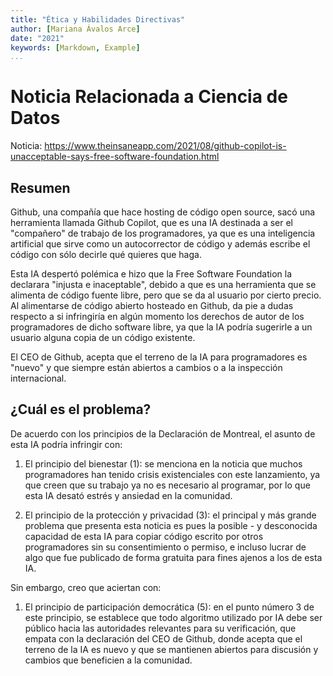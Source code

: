 ```yaml
---
title: "Ética y Habilidades Directivas"
author: [Mariana Ávalos Arce]
date: "2021"
keywords: [Markdown, Example]
...
```


# Noticia Relacionada a Ciencia de Datos

Noticia: https://www.theinsaneapp.com/2021/08/github-copilot-is-unacceptable-says-free-software-foundation.html

## Resumen

Github, una compañía que hace hosting de código open source, sacó una herramienta llamada Github Copilot, que es una IA destinada a ser el "compañero" de trabajo de los programadores, ya que es una inteligencia artificial que sirve como un autocorrector de código y además escribe el código con sólo decirle qué quieres que haga.

Esta IA despertó polémica e hizo que la Free Software Foundation la declarara "injusta e inaceptable", debido a que es una herramienta que se alimenta de código fuente libre, pero que se da al usuario por cierto precio. Al alimentarse de código abierto hosteado en Github, da pie a dudas respecto a si infringiría en algún momento los derechos de autor de los programadores de dicho software libre, ya que la IA podría sugerirle a un usuario alguna copia de un código existente.

El CEO de Github, acepta que el terreno de la IA para programadores es "nuevo" y que siempre están abiertos a cambios o a la inspección internacional.

## ¿Cuál es el problema?

De acuerdo con los principios de la Declaración de Montreal, el asunto de esta IA podría infringir con: 

1. El principio del bienestar (1): se menciona en la noticia que muchos programadores han tenido crisis existenciales con este lanzamiento, ya que creen que su trabajo ya no es necesario al programar, por lo que esta IA desató estrés y ansiedad en la comunidad.

2. El principio de la protección y privacidad (3): el principal y más grande problema que presenta esta noticia es pues la posible - y desconocida capacidad de esta IA para copiar código escrito por otros programadores sin su consentimiento o permiso, e incluso lucrar de algo que fue publicado de forma gratuita para fines ajenos a los de esta IA.

Sin embargo, creo que aciertan con:

1. El principio de participación democrática (5): en el punto número 3 de este principio, se establece que todo algoritmo utilizado por IA debe ser público hacia las autoridades relevantes para su verificación, que empata con la declaración del CEO de Github, donde acepta que el terreno de la IA es nuevo y que se mantienen abiertos para discusión y cambios que beneficien a la comunidad.